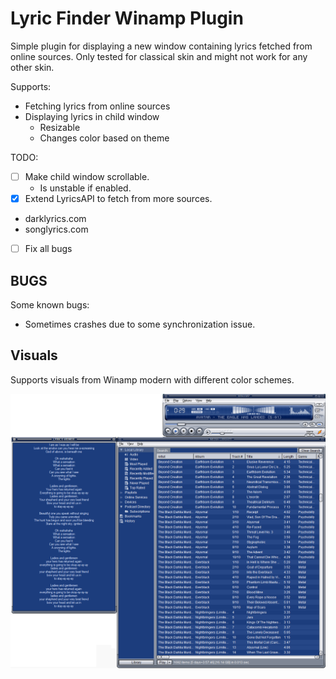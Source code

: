 # Lyric Finder Winamp Plugin
Simple plugin for displaying a new window containing lyrics fetched from online sources.
Only tested for classical skin and might not work for any other skin.

Supports:
 * Fetching lyrics from online sources
 * Displaying lyrics in child window
   - Resizable
   - Changes color based on theme

TODO:
- [ ] Make child window scrollable.
  - Is unstable if enabled.
- [x] Extend LyricsAPI to fetch from more sources.
 * darklyrics.com
 * songlyrics.com
- [ ] Fix all bugs

## BUGS
Some known bugs:
 - Sometimes crashes due to some synchronization issue.

## Visuals
Supports visuals from Winamp modern with different color schemes.

![LyricWindow](resource/winamp_picture.png)